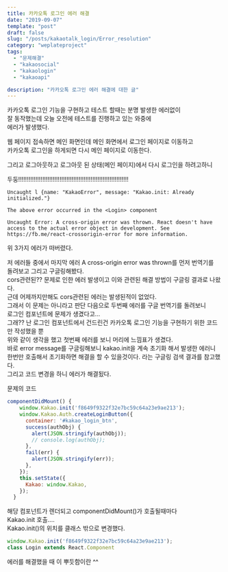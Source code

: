 ```yaml
---
title: 카카오톡 로그인 에러 해결
date: "2019-09-07"
template: "post"
draft: false
slug: "/posts/kakaotalk_login/Error_resolution"
category: "weplateproject"
tags:
  - "문제해결"
  - "kakaosocial"
  - "kakaologin"
  - "kakaoapi"

description: "카카오톡 로그인 에러 해결에 대한 글"
---
```


카카오톡 로그인 기능을 구현하고 테스트 할때는 분명 발생한 에러없이  
잘 동작했는데 오늘 오전에 테스트를 진행하고 있는 와중에  
에러가 발생했다.

웹 페이지 접속하면 메인 화면인데 메인 화면에서 로그인 페이지로 이동하고  
카카오톡 로그인을 하게되면 다시 메인 페이지로 이동한다.

그리고 로그아웃하고 로그아웃 된 상태(메인 페이지)에서 다시 로그인을 하려고하니

두둥!!!!!!!!!!!!!!!!!!!!!!!!!!!!!!!!!!!!!!!!!!!!!!!!!!!!!!!!!!!!!!!!

```
Uncaught l {name: "KakaoError", message: "Kakao.init: Already initialized."}
```

```
The above error occurred in the <Login> component
```

```
Uncaught Error: A cross-origin error was thrown. React doesn't have access to the actual error object in development. See https://fb.me/react-crossorigin-error for more information.
```

위 3가지 에러가 떠버렸다.

저 에러들 중에서 마지막 에러 A cross-origin error was thrown를 먼저 번역기를  
돌려보고 그리고 구글링해봤다.  
cors관련된?? 문제로 인한 에러 발생이고 이와 관련된 해결 방법이 구글링 결과로 나왔다.  
근데 어제까지만해도 cors관련된 에러는 발생된적이 없었다.  
그래서 이 문제는 아니라고 판단 다음으로 두번째 에러를 구글 번역기를 돌려보니  
로그인 컴포넌트에 문제가 생겼다고...  
그래?? 난 로그인 컴포넌트에서 건드린건 카카오톡 로그인 기능을 구현하기 위한 코드만 작성했을 뿐  
위와 같이 생각을 했고 첫번째 에러를 보니 머리에 느낌표가 생겼다.  
바로 error message를 구글링해보니 kakao.init을 계속 초기화 해서 발생한 에러니  
한번만 호출해서 초기화하면 해결을 할 수 있을것이다. 라는 구글링 검색 결과를 참고했다.  
그리고 코드 변경을 하니 에러가 해결됬다.

문제의 코드

```js
componentDidMount() {
    window.Kakao.init('f8649f9322f32e7bc59c64a23e9ae213');
    window.Kakao.Auth.createLoginButton({
      container: '#kakao_login_btn',
      success(authObj) {
        alert(JSON.stringify(authObj));
        // console.log(authObj);
      },
      fail(err) {
        alert(JSON.stringify(err));
      },
    });
    this.setState({
      Kakao: window.Kakao,
    });
  }
```

해당 컴포넌트가 렌더되고 componentDidMount()가 호출될때마다  
Kakao.init 호출....  
Kakao.init()의 위치를 클래스 밖으로 변경했다.

```js
window.Kakao.init('f8649f9322f32e7bc59c64a23e9ae213');
class Login extends React.Component
```

에러를 해결했을 때 이 뿌듯함이란 ^^

